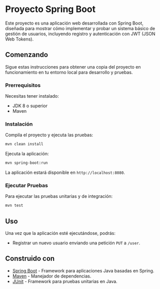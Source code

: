 
# Proyecto Spring Boot

Este proyecto es una aplicación web desarrollada con Spring Boot, diseñada para mostrar cómo implementar y probar un sistema básico de gestión de usuarios, incluyendo registro y autenticación con JWT (JSON Web Tokens).

## Comenzando

Sigue estas instrucciones para obtener una copia del proyecto en funcionamiento en tu entorno local para desarrollo y pruebas.

### Prerrequisitos

Necesitas tener instalado:

- JDK 8 o superior
- Maven

### Instalación

Compila el proyecto y ejecuta las pruebas:

```bash
mvn clean install
```

Ejecuta la aplicación:

```bash
mvn spring-boot:run
```

La aplicación estará disponible en `http://localhost:8080`.

### Ejecutar Pruebas

Para ejecutar las pruebas unitarias y de integración:

```bash
mvn test
```

## Uso

Una vez que la aplicación esté ejecutándose, podrás:

- Registrar un nuevo usuario enviando una petición `PUT` a `/user`.

## Construido con

- [Spring Boot](https://spring.io/projects/spring-boot) - Framework para aplicaciones Java basadas en Spring.
- [Maven](https://maven.apache.org/) - Manejador de dependencias.
- [JUnit](https://junit.org/junit5/) - Framework para pruebas unitarias en Java.
